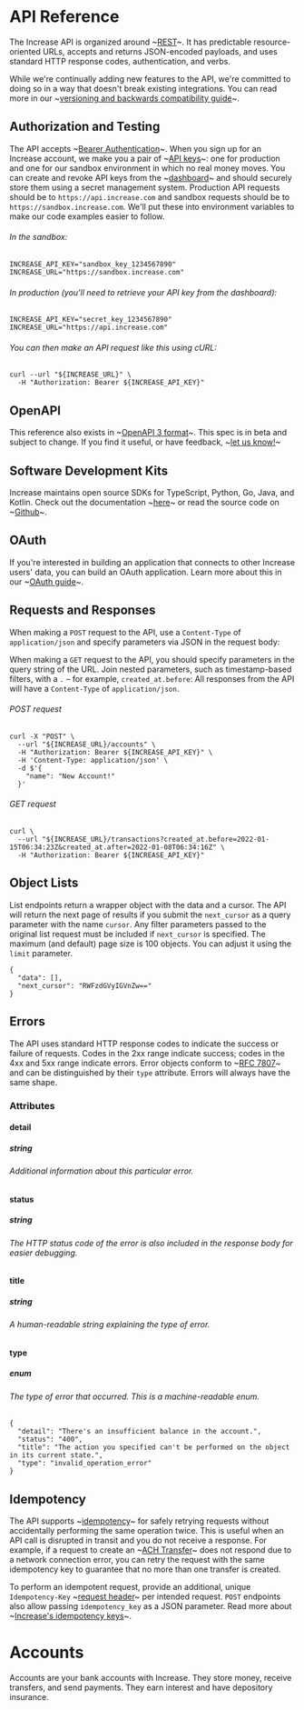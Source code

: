 # API Reference

The Increase API is organized around ~[REST](http://en.wikipedia.org/wiki/Representational_State_Transfer)~. It has predictable resource-oriented URLs, accepts and returns JSON-encoded payloads, and uses standard HTTP response codes, authentication, and verbs.

While we're continually adding new features to the API, we're committed to doing so in a way that doesn't break existing integrations. You can read more in our ~[versioning and backwards compatibility guide](https://increase.com/documentation/backwards-compatibility)~.

## Authorization and Testing

The API accepts ~[Bearer Authentication](https://datatracker.ietf.org/doc/html/rfc6750)~. When you sign up for an Increase account, we make you a pair of ~[API keys](https://dashboard.increase.com/developers/api_keys)~: one for production and one for our sandbox environment in which no real money moves. You can create and revoke API keys from the ~[dashboard](https://dashboard.increase.com/developers/api_keys)~ and should securely store them using a secret management system.
Production API requests should be to `https://api.increase.com` and sandbox requests should be to `https://sandbox.increase.com`. We'll put these into environment variables to make our code examples easier to follow.

###### In the sandbox:

```
INCREASE_API_KEY="sandbox_key_1234567890"
INCREASE_URL="https://sandbox.increase.com"
```

###### In production (you'll need to retrieve your API key from the dashboard):

```
INCREASE_API_KEY="secret_key_1234567890"
INCREASE_URL="https://api.increase.com"
```

###### You can then make an API request like this using cURL:

```
curl --url "${INCREASE_URL}" \
  -H "Authorization: Bearer ${INCREASE_API_KEY}"
```

## OpenAPI

This reference also exists in ~[OpenAPI 3 format](https://increase.com/openapi.json)~. This spec is in beta and subject to change. If you find it useful, or have feedback, ~[let us know!](mailto:support+openapi@increase.com)~

## Software Development Kits

Increase maintains open source SDKs for TypeScript, Python, Go, Java, and Kotlin. Check out the documentation ~[here](https://increase.com/documentation/software-development-kits)~ or read the source code on ~[Github](https://github.com/increase)~.

## OAuth

If you're interested in building an application that connects to other Increase users' data, you can build an OAuth application. Learn more about this in our ~[OAuth guide](https://increase.com/documentation/oauth)~.

## Requests and Responses

When making a `POST` request to the API, use a `Content-Type` of `application/json` and specify parameters via JSON in the request body:

When making a `GET` request to the API, you should specify parameters in the query string of the URL. Join nested parameters, such as timestamp-based filters, with a `.` – for example, `created_at.before`:
All responses from the API will have a `Content-Type` of `application/json`.

###### POST request

```
curl -X "POST" \
  --url "${INCREASE_URL}/accounts" \
  -H "Authorization: Bearer ${INCREASE_API_KEY}" \
  -H 'Content-Type: application/json' \
  -d $'{
    "name": "New Account!"
  }'
```

###### GET request

```
curl \
  --url "${INCREASE_URL}/transactions?created_at.before=2022-01-15T06:34:23Z&created_at.after=2022-01-08T06:34:16Z" \
  -H "Authorization: Bearer ${INCREASE_API_KEY}"
```

## Object Lists

List endpoints return a wrapper object with the data and a cursor. The API will return the next page of results if you submit the `next_cursor` as a query parameter with the name `cursor`. Any filter parameters passed to the original list request must be included if `next_cursor` is specified. The maximum (and default) page size is 100 objects. You can adjust it using the `limit` parameter.

```
{
  "data": [],
  "next_cursor": "RWFzdGVyIGVnZw=="
}
```

## Errors

The API uses standard HTTP response codes to indicate the success or failure of requests. Codes in the 2xx range indicate success; codes in the 4xx and 5xx range indicate errors. Error objects conform to ~[RFC 7807](https://datatracker.ietf.org/doc/html/rfc7807)~ and can be distinguished by their `type` attribute. Errors will always have the same shape.

### Attributes

#### detail

##### string

###### Additional information about this particular error.

#### status

##### string

###### The HTTP status code of the error is also included in the response body for easier debugging.

#### title

##### string

###### A human-readable string explaining the type of error.

#### type

##### enum

###### The type of error that occurred. This is a machine-readable enum.

```
{
  "detail": "There's an insufficient balance in the account.",
  "status": "400",
  "title": "The action you specified can't be performed on the object in its current state.",
  "type": "invalid_operation_error"
}
```

## Idempotency

The API supports ~[idempotency](https://en.wikipedia.org/wiki/Idempotence)~ for safely retrying requests without accidentally performing the same operation twice. This is useful when an API call is disrupted in transit and you do not receive a response. For example, if a request to create an ~[ACH Transfer](https://increase.com/documentation#create-an-ach-transfer)~ does not respond due to a network connection error, you can retry the request with the same idempotency key to guarantee that no more than one transfer is created.

To perform an idempotent request, provide an additional, unique `Idempotency-Key` ~[request header](https://datatracker.ietf.org/doc/html/draft-ietf-httpapi-idempotency-key-header-00)~ per intended request. `POST` endpoints also allow passing `idempotency_key` as a JSON parameter. Read more about ~[Increase's idempotency keys](https://increase.com/documentation/idempotency-keys)~.

# Accounts

Accounts are your bank accounts with Increase. They store money, receive transfers, and send payments. They earn interest and have depository insurance.
